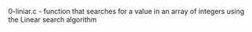 0-liniar.c - function that searches for a value in an array of integers using the Linear search algorithm

